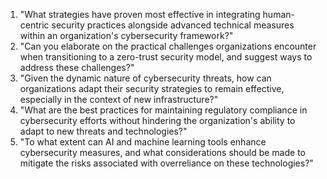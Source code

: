 1. "What strategies have proven most effective in integrating human-centric security practices alongside advanced technical measures within an organization's cybersecurity framework?"
2. "Can you elaborate on the practical challenges organizations encounter when transitioning to a zero-trust security model, and suggest ways to address these challenges?"
3. "Given the dynamic nature of cybersecurity threats, how can organizations adapt their security strategies to remain effective, especially in the context of new infrastructure?"
4. "What are the best practices for maintaining regulatory compliance in cybersecurity efforts without hindering the organization's ability to adapt to new threats and technologies?"
5. "To what extent can AI and machine learning tools enhance cybersecurity measures, and what considerations should be made to mitigate the risks associated with overreliance on these technologies?"